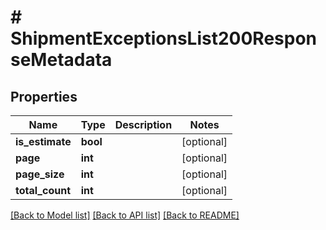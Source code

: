 # # ShipmentExceptionsList200ResponseMetadata

## Properties

Name | Type | Description | Notes
------------ | ------------- | ------------- | -------------
**is_estimate** | **bool** |  | [optional]
**page** | **int** |  | [optional]
**page_size** | **int** |  | [optional]
**total_count** | **int** |  | [optional]

[[Back to Model list]](../../README.md#models) [[Back to API list]](../../README.md#endpoints) [[Back to README]](../../README.md)
